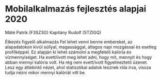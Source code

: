 # Mobilalkalmazás fejlesztés alapjai 2020
Máté Patrik (F3SZ3G)
Kapitány Rudolf (STZIGQ)

Étkezés figyelő alkalmazás
Fel lehet venni benne embereket, az alapadatokon kívül súllyal, magassággal, átlagos napi mozgással és esetleg profilképpel.
Ez alapján ki lehet számolni a megfelelő kalória és vízmennyiséget.
Ha evett/ivott meg lehet adni, hogy mit, mennyit és hogy abban mennyi kalória volt.
Ha rég nem evett/ivott figyelmeztető üzenet.
Lesz egy áttekintő nézet, ahol statisztikai adatok lesznek róla írva, vissza tudja nézni mikor mennyi kalóriát vitt be.
